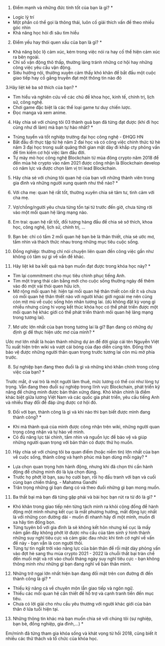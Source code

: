 1. Điểm mạnh và những đức tính tốt của bạn là gì? *

- Logic lý trí
- Một phần có thể gọi là thông thái, luôn cố giải thích vấn đề theo nhiều góc nhìn
- Khả năng học hỏi đi sâu tìm hiểu

2. Điểm yếu hay thói quen xấu của bạn là gì? *

- Khả năng bộc lộ cảm xúc, kém trong việc nói ra hay cố thể hiện cảm xúc ra bên ngoài.
- Chỉ số vận động thô thấp, thường lảng tránh những cơ hội hay những công việc yêu cầu vận động.
- Siêu hướng nội, thường xuyên cảm thấy khó khăn để bắt đầu một cuộc giao tiếp hay cố gắng truyền đạt một thông tin nào đó

3.Hãy liệt kê ba sở thích của bạn? *

- Tìm hiểu và nghiên cứu về các chủ đề khoa học, kinh tế, chính trị, lịch sử, công nghệ.
- Chơi game đặc biệt là các thể loại game tư duy chiến lược.
- Đọc manga và xem anime.

4. Hãy chia sẻ với chúng tôi 03 thành quả bạn đã từng đạt được (khi đi học cũng như đi làm) mà bạn tự hào nhất? *

- Trúng tuyển và tốt nghiệp trường đại học công nghệ - ĐHQG HN
- Bắt đầu đi thực tập từ hè năm 2 đai học và có công việc chính thức từ hè năm 3 đại học trong suất quãng thời gian mặt dày đi khắp cty phỏng vấn để tìm kiếm cơ hội việc làm đầu đời.
- Tự mày mò học công nghệ Blockchain từ mùa đông crypto năm 2018 để đến mùa hè crypto vào năm 2021 được công nhận là Blockchain develop có năm lực và được chọn làm vị trí lead Blockchain.

5. Hãy chia sẻ với chúng tôi quan hệ của bạn với những thành viên trong gia đình và những người xung quanh như thế nào? *

1. Với cha mẹ: quan hệ rất tốt, thường xuyên chia sẻ tâm tư, tình cảm với cha mẹ.
2. Vợ/chồng/người yêu chưa từng tồn tại từ trước đến giờ, chưa từng rời vào một mối quan hệ lãng mạng nào.
3. Em trai: quan hệ rất tốt, đối tượng hàng đầu để chia sẻ sở thích, khoa học, công nghệ, lịch sử, chính trị, ...
4. Bạn bè: chỉ có tầm 2 mối quan hệ bạn bè là thân thiết, chia sẻ ước mơ, tầm nhìn và thách thức nhau trong những mục tiêu cuộc sống.
5. Đồng nghiệp: thường chỉ nói chuyện liên quan đến công việc gần như không có tâm sự gì về vấn đề khác.

6. Hãy liệt kê ba kết quả mà bạn muốn đạt được trong khóa học này? *

- Tìm lại commitment cho mục tiêu chinh phục tiếng Anh.
- Tìm một trạng thái cân bằng mới cho cuộc sống thường ngày để thêm vào đó một vài thói quen hữu ích.
- Mở rộng mối quan hệ: hiện tại mối quan hệ thân thiết còn rất ít và chưa có mối quan hệ thân thiết nào với người khác giới ngoài mẹ nên cũng còn mịt mù về cuộc sống hôn nhân tương lai. (dù không đặt kỳ vọng gì nhiều nhưng cũng hi vọng kết thúc khóa học có thể phát triển được một mối quan hệ khác giới có thể phát triển thành mối quan hệ lãng mạng trong tương lai). 

7. Mơ ước lớn nhất của bạn trong tương lai là gì? Bạn đang có những dự định gì để thực hiện ước mơ của mình? *

Ước mơ lớn nhất là hoàn thành những dự án để đời giúp cái tên Nguyễn Việt Tú xuất hiện trên wiki và vượt cái bóng của đạo diễn cùng tên. Đồng thời bảo vệ được những người thân quan trọng trước tương lai còn mù mờ phía trước.

8. Sự nghiệp bạn đang theo đuổi là gì và những khó khăn chính trong công việc của bạn? *

Trước mắt, ở vai trò là một người làm thuê, mức lương có thể coi như lòng tự trọng. Vẫn đang theo đuổi sự nghiệp trong lĩnh vực Blockchain, phát triển kỹ năng để chứng minh được bản thân xứng đáng. Khó khăn chính là điểm khác biệt giữa lương Việt Nam và các quốc gia phát triển, yêu cầu tiếng Anh và nhiều thay đổi để đáp ứng được cơ hội đó.

9. Đối với bạn, thành công là gì và khi nào thì bạn biết được mình đang thành công? *

- Khi mà thành quả của mình được công nhận trên wiki, những người quan trọng công nhận và tự hào về mình.
- Có đủ năng lực tài chính, tầm nhìn và nguồn lực để bảo vệ và giúp những người quan trọng với bản thân có được thứ họ muốn.

10. Hãy chia sẻ với chúng tôi ba quan điểm (hoặc niềm tin) lớn nhất của bạn về cuộc sống, thành công và hạnh phúc mà bạn dùng mỗi ngày? *

- Lựa chọn quan trọng hơn hành động, nhưng khi đã chọn thì cần hành động để chứng minh đó là lựa chọn đúng.
- Trước họ phớt lờ bạn, sau họ cười bạn, rồi họ đấu tranh với bạn và cuối cùng bạn chiến thắng. - Mahatma Gandhi
- Trân trọng những gì bạn đang có và theo đuổi những gì bạn mong muốn.

11. Ba thất bại mà bạn đã từng gặp phải và bài học bạn rút ra từ đó là gì? *

- Khó khăn trong giao tiếp nên từng tách mình ra khỏi cộng đồng để hành động một mình nhưng kết cục là mất phương hướng, mất động lực nhất là với những con đường dài - muốn đi nhanh hãy đi một mình, muốn đi xa hãy tìm đồng bọn.
- Từng tuyên bố với gia đình là sẽ không kết hôn nhưng kế cục là mấy năm gần đây không phớt lờ được nhu cầu của tâm sinh ý hình thành những suy nghĩ tiêu cực và cảm giác đau nhức khi tình cờ nghĩ về vấn đề này - bạn vẫn là con người thôi.
- Từng tự tin ngất trời vào năng lực của bản thân để rồi mặt dày phỏng vấn vào đợt hè sang thu mùa crypto 2021 - 2022 là chuỗi thất bại tràn chề đến muối mặt và rơi vào chuỗi tháng ngày suy nghĩ tiêu cực - bạn không thông minh như những gì bạn đang nghĩ về bản thân mình.

12. Những trở ngại lớn nhất hiện bạn đang đối mặt trên con đường đi đến thành công là gì? *

- Thiếu kỹ năng cả về chuyên môn lẫn giao tiếp và ngôn ngữ.
- Thiếu các mối quan hệ cần thiết để hỗ trợ và cạnh tranh tiến đến mục tiêu.
- Chưa có lời giải cho nhu cầu yêu thương với người khác giới của bản thân ở lứa tuổi hiện tại.

13. Những thông tin khác mà bạn muốn chia sẻ với chúng tôi (sự nghiệp, bạn bè, đồng nghiệp, gia đình,...) *

Em/mình đã từng tham gia khóa sống và khát vọng từ hồi 2018, cũng biết ít nhiều các thử thách và tổ chức của khóa học.
